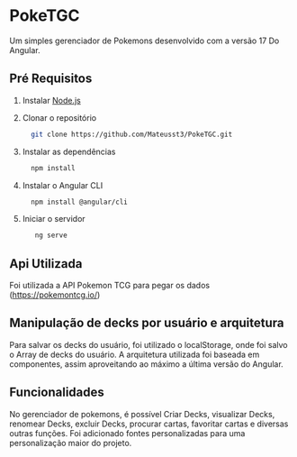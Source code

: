 # PokeTGC

Um simples gerenciador de Pokemons desenvolvido com a versão 17 Do Angular.

## Pré Requisitos

1. Instalar [Node.js](http://nodejs.org)

3. Clonar o repositório
    ```bash
      git clone https://github.com/Mateusst3/PokeTGC.git
    ```

3. Instalar as dependências
    ```bash
      npm install
    ```

4. Instalar o Angular CLI
    ```bash
      npm install @angular/cli
    ```

5. Iniciar o servidor
   ```bash
      ng serve
    ```

## Api Utilizada

Foi utilizada a API Pokemon TCG para pegar os dados (https://pokemontcg.io/)

## Manipulação de decks por usuário e arquitetura

Para salvar os decks do usuário, foi utilizado o localStorage, onde foi salvo o Array de decks do usuário. A arquitetura utilizada foi baseada em componentes, assim aproveitando ao máximo a última versão do Angular.

## Funcionalidades

No gerenciador de pokemons, é possível Criar Decks, visualizar Decks, renomear Decks, excluir Decks, procurar cartas, favoritar cartas e diversas outras funções. Foi adicionado fontes personalizadas para uma personalização maior do projeto.
